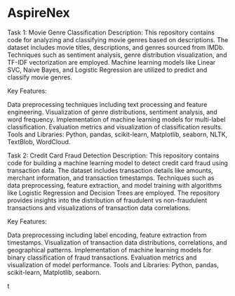 # AspireNex
Task 1: Movie Genre Classification
Description:
This repository contains code for analyzing and classifying movie genres based on descriptions. The dataset includes movie titles, descriptions, and genres sourced from IMDb. Techniques such as sentiment analysis, genre distribution visualization, and TF-IDF vectorization are employed. Machine learning models like Linear SVC, Naive Bayes, and Logistic Regression are utilized to predict and classify movie genres.

Key Features:

Data preprocessing techniques including text processing and feature engineering.
Visualization of genre distributions, sentiment analysis, and word frequency.
Implementation of machine learning models for multi-label classification.
Evaluation metrics and visualization of classification results.
Tools and Libraries:
Python, pandas, scikit-learn, Matplotlib, seaborn, NLTK, TextBlob, WordCloud.



Task 2: Credit Card Fraud Detection
Description:
This repository contains code for building a machine learning model to detect credit card fraud using transaction data. The dataset includes transaction details like amounts, merchant information, and transaction timestamps. Techniques such as data preprocessing, feature extraction, and model training with algorithms like Logistic Regression and Decision Trees are employed. The repository provides insights into the distribution of fraudulent vs non-fraudulent transactions and visualizations of transaction data correlations.

Key Features:

Data preprocessing including label encoding, feature extraction from timestamps.
Visualization of transaction data distributions, correlations, and geographical patterns.
Implementation of machine learning models for binary classification of fraud transactions.
Evaluation metrics and visualization of model performance.
Tools and Libraries:
Python, pandas, scikit-learn, Matplotlib, seaborn.

t
